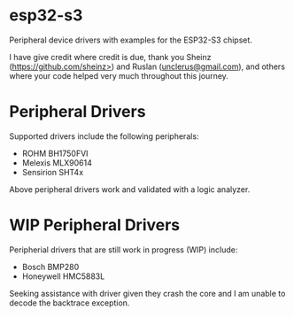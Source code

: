 # esp32-s3
 Peripheral device drivers with examples for the ESP32-S3 chipset.
 
 I have give credit where credit is due, thank you Sheinz (https://github.com/sheinz>) and Ruslan (<unclerus@gmail.com>), and others where your code helped very much throughout this journey.

# Peripheral Drivers
 Supported drivers include the following peripherals:
 
 - ROHM BH1750FVI
 - Melexis MLX90614
 - Sensirion SHT4x
 
 Above peripheral drivers work and validated with a logic analyzer.

# WIP Peripheral Drivers
 Peripherial drivers that are still work in progress (WIP) include:

 - Bosch BMP280
 - Honeywell HMC5883L

 Seeking assistance with driver given they crash the core and I am unable to decode the backtrace exception.